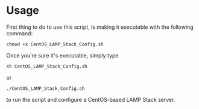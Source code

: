 # Usage

First thing to do to use this script, is making it executable with the following command:

`chmod +x CentOS_LAMP_Stack_Config.sh`

Once you're sure it's executable, simply type

`sh CentOS_LAMP_Stack_Config.sh`

or

`./CentOS_LAMP_Stack_Config.sh`

to run the script and configure a CentOS-based LAMP Stack server.

